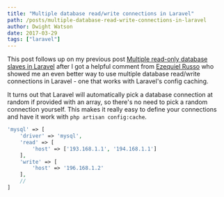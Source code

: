 ```yaml
---
title: "Multiple database read/write connections in Laravel"
path: /posts/multiple-database-read-write-connections-in-laravel
author: Dwight Watson
date: 2017-03-29
tags: ["laravel"]
---
```


This post follows up on my previous post [Multiple read-only database slaves in Laravel](https://www.dwightwatson.com/posts/multiple-read-only-database-slaves-in-laravel) after I got a helpful comment from [Ezequiel Russo](https://disqus.com/by/ezequielrusso/) who showed me an even better way to use multiple database read/write connections in Laravel - one that works with Laravel's config caching.

It turns out that Laravel will automatically pick a database connection at random if provided with an array, so there's no need to pick a random connection yourself. This makes it really easy to define your connections and have it work with `php artisan config:cache`.

```php
'mysql' => [
    'driver' => 'mysql',
    'read' => [
        'host' => ['193.168.1.1', '194.168.1.1']
    ],
    'write' => [
        'host' => '196.168.1.2'
    ],
    //
]
```
